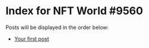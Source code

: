 # Index for NFT World #9560
Posts will be displayed in the order below:

- [Your first post](./001-first.md)

